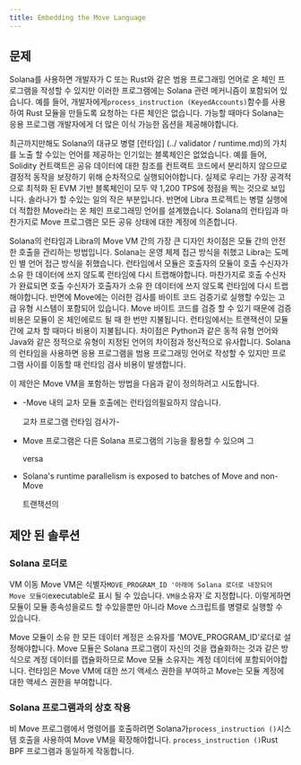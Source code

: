 ```yaml
---
title: Embedding the Move Language
---
```


## 문제

Solana를 사용하면 개발자가 C 또는 Rust와 같은 범용 프로그래밍 언어로 온 체인 프로그램을 작성할 수 있지만 이러한 프로그램에는 Solana 관련 메커니즘이 포함되어 있습니다. 예를 들어, 개발자에게`process_instruction (KeyedAccounts)`함수를 사용하여 Rust 모듈을 만들도록 요청하는 다른 체인은 없습니다. 가능할 때마다 Solana는 응용 프로그램 개발자에게 더 많은 이식 가능한 옵션을 제공해야합니다.

최근까지만해도 Solana의 대규모 병렬 \[런타임\] (../ validator / runtime.md)의 가치를 노출 할 수있는 언어를 제공하는 인기있는 블록체인은 없었습니다. 예를 들어, Solidity 컨트랙트은 공유 데이터에 대한 참조를 컨트랙트 코드에서 분리하지 않으므로 결정적 동작을 보장하기 위해 순차적으로 실행되어야합니다. 실제로 우리는 가장 공격적으로 최적화 된 EVM 기반 블록체인이 모두 약 1,200 TPS에 정점을 찍는 것으로 보입니다. 솔라나가 할 수있는 일의 작은 부분입니다. 반면에 Libra 프로젝트는 병렬 실행에 더 적합한 Move라는 온 체인 프로그래밍 언어를 설계했습니다. Solana의 런타임과 마찬가지로 Move 프로그램은 모든 공유 상태에 대한 계정에 의존합니다.

Solana의 런타임과 Libra의 Move VM 간의 가장 큰 디자인 차이점은 모듈 간의 안전한 호출을 관리하는 방법입니다. Solana는 운영 체제 접근 방식을 취했고 Libra는 도메인 별 언어 접근 방식을 취했습니다. 런타임에서 모듈은 호출자의 모듈이 호출 수신자가 소유 한 데이터에 쓰지 않도록 런타임에 다시 트랩해야합니다. 마찬가지로 호출 수신자가 완료되면 호출 수신자가 호출자가 소유 한 데이터에 쓰지 않도록 런타임에 다시 트랩해야합니다. 반면에 Move에는 이러한 검사를 바이트 코드 검증기로 실행할 수있는 고급 유형 시스템이 포함되어 있습니다. Move 바이트 코드를 검증 할 수 있기 때문에 검증 비용은 모듈이 온 체인에로드 될 때 한 번만 지불됩니다. 런타임에서는 트랜잭션이 모듈간에 교차 할 때마다 비용이 지불됩니다. 차이점은 Python과 같은 동적 유형 언어와 Java와 같은 정적으로 유형이 지정된 언어의 차이점과 정신적으로 유사합니다. Solana의 런타임을 사용하면 응용 프로그램을 범용 프로그래밍 언어로 작성할 수 있지만 프로그램 사이를 이동할 때 런타임 검사 비용이 발생합니다.

이 제안은 Move VM을 포함하는 방법을 다음과 같이 정의하려고 시도합니다.

- -Move 내의 교차 모듈 호출에는 런타임의필요하지 않습니다.

  교차 프로그램 런타임 검사가-

- Move 프로그램은 다른 Solana 프로그램의 기능을 활용할 수 있으며 그

  versa

- Solana's runtime parallelism is exposed to batches of Move and non-Move

  트랜잭션의

## 제안 된 솔루션

### Solana 로더로

VM 이동 Move VM은 식별자`MOVE_PROGRAM_ID '아래에 Solana 로더로 내장되어 Move 모듈이`executable로 표시 될 수 있습니다. `VM을`소유자`로 지정합니다. 이렇게하면 모듈이 모듈 종속성을로드 할 수있을뿐만 아니라 Move 스크립트를 병렬로 실행할 수 있습니다.

Move 모듈이 소유 한 모든 데이터 계정은 소유자를 'MOVE_PROGRAM_ID'로더로 설정해야합니다. Move 모듈은 Solana 프로그램이 자신의 것을 캡슐화하는 것과 같은 방식으로 계정 데이터를 캡슐화하므로 Move 모듈 소유자는 계정 데이터에 포함되어야합니다. 런타임은 Move VM에 대한 쓰기 액세스 권한을 부여하고 Move는 모듈 계정에 대한 액세스 권한을 부여합니다.

### Solana 프로그램과의 상호 작용

비 Move 프로그램에서 명령어를 호출하려면 Solana가`process_instruction ()`시스템 호출을 사용하여 Move VM을 확장해야합니다. `process_instruction ()`Rust BPF 프로그램과 동일하게 작동합니다.
